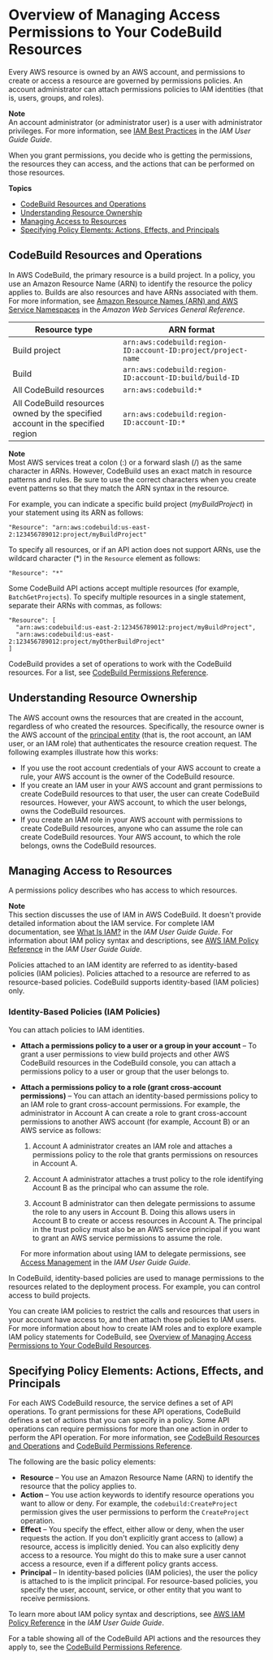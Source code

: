 # Overview of Managing Access Permissions to Your CodeBuild Resources<a name="auth-and-access-control-iam-access-control-identity-based"></a>

Every AWS resource is owned by an AWS account, and permissions to create or access a resource are governed by permissions policies\. An account administrator can attach permissions policies to IAM identities \(that is, users, groups, and roles\)\. 

**Note**  
An account administrator \(or administrator user\) is a user with administrator privileges\. For more information, see [IAM Best Practices](https://docs.aws.amazon.com/IAM/latest/UserGuide/best-practices.html) in the *IAM User Guide Guide*\.

When you grant permissions, you decide who is getting the permissions, the resources they can access, and the actions that can be performed on those resources\.

**Topics**
+ [CodeBuild Resources and Operations](#arn-formats)
+ [Understanding Resource Ownership](#understanding-resource-ownership)
+ [Managing Access to Resources](#managing-access-resources)
+ [Specifying Policy Elements: Actions, Effects, and Principals](#actions-effects-principals)

## CodeBuild Resources and Operations<a name="arn-formats"></a>

In AWS CodeBuild, the primary resource is a build project\. In a policy, you use an Amazon Resource Name \(ARN\) to identify the resource the policy applies to\. Builds are also resources and have ARNs associated with them\. For more information, see [Amazon Resource Names \(ARN\) and AWS Service Namespaces](https://docs.aws.amazon.com/general/latest/gr/aws-arns-and-namespaces.html) in the *Amazon Web Services General Reference*\.


| Resource type | ARN format | 
| --- | --- | 
| Build project |  `arn:aws:codebuild:region-ID:account-ID:project/project-name`  | 
| Build |  `arn:aws:codebuild:region-ID:account-ID:build/build-ID`  | 
|  All CodeBuild resources  |  `arn:aws:codebuild:*`  | 
|  All CodeBuild resources owned by the specified account in the specified region  |  `arn:aws:codebuild:region-ID:account-ID:*`  | 

**Note**  
Most AWS services treat a colon \(:\) or a forward slash \(/\) as the same character in ARNs\. However, CodeBuild uses an exact match in resource patterns and rules\. Be sure to use the correct characters when you create event patterns so that they match the ARN syntax in the resource\.

For example, you can indicate a specific build project \(*myBuildProject*\) in your statement using its ARN as follows:

```
"Resource": "arn:aws:codebuild:us-east-2:123456789012:project/myBuildProject"
```

To specify all resources, or if an API action does not support ARNs, use the wildcard character \(\*\) in the `Resource` element as follows:

```
"Resource": "*"
```

Some CodeBuild API actions accept multiple resources \(for example, `BatchGetProjects`\)\. To specify multiple resources in a single statement, separate their ARNs with commas, as follows:

```
"Resource": [
  "arn:aws:codebuild:us-east-2:123456789012:project/myBuildProject",
  "arn:aws:codebuild:us-east-2:123456789012:project/myOtherBuildProject"
]
```

CodeBuild provides a set of operations to work with the CodeBuild resources\. For a list, see [CodeBuild Permissions Reference](auth-and-access-control-permissions-reference.md)\.

## Understanding Resource Ownership<a name="understanding-resource-ownership"></a>

The AWS account owns the resources that are created in the account, regardless of who created the resources\. Specifically, the resource owner is the AWS account of the [principal entity](https://docs.aws.amazon.com/IAM/latest/UserGuide/id_roles_terms-and-concepts.html) \(that is, the root account, an IAM user, or an IAM role\) that authenticates the resource creation request\. The following examples illustrate how this works:
+ If you use the root account credentials of your AWS account to create a rule, your AWS account is the owner of the CodeBuild resource\.
+ If you create an IAM user in your AWS account and grant permissions to create CodeBuild resources to that user, the user can create CodeBuild resources\. However, your AWS account, to which the user belongs, owns the CodeBuild resources\.
+ If you create an IAM role in your AWS account with permissions to create CodeBuild resources, anyone who can assume the role can create CodeBuild resources\. Your AWS account, to which the role belongs, owns the CodeBuild resources\.

## Managing Access to Resources<a name="managing-access-resources"></a>

A permissions policy describes who has access to which resources\. 

**Note**  
This section discusses the use of IAM in AWS CodeBuild\. It doesn't provide detailed information about the IAM service\. For complete IAM documentation, see [What Is IAM?](https://docs.aws.amazon.com/IAM/latest/UserGuide/introduction.html) in the *IAM User Guide Guide*\. For information about IAM policy syntax and descriptions, see [AWS IAM Policy Reference](https://docs.aws.amazon.com/IAM/latest/UserGuide/reference_policies.html) in the *IAM User Guide Guide*\.

Policies attached to an IAM identity are referred to as identity\-based policies \(IAM policies\)\. Policies attached to a resource are referred to as resource\-based policies\. CodeBuild supports identity\-based \(IAM policies\) only\.

### Identity\-Based Policies \(IAM Policies\)<a name="identity-based-policies"></a>

You can attach policies to IAM identities\. 
+ **Attach a permissions policy to a user or a group in your account** – To grant a user permissions to view build projects and other AWS CodeBuild resources in the CodeBuild console, you can attach a permissions policy to a user or group that the user belongs to\.
+ **Attach a permissions policy to a role \(grant cross\-account permissions\)** – You can attach an identity\-based permissions policy to an IAM role to grant cross\-account permissions\. For example, the administrator in Account A can create a role to grant cross\-account permissions to another AWS account \(for example, Account B\) or an AWS service as follows:

  1. Account A administrator creates an IAM role and attaches a permissions policy to the role that grants permissions on resources in Account A\.

  1. Account A administrator attaches a trust policy to the role identifying Account B as the principal who can assume the role\.

  1. Account B administrator can then delegate permissions to assume the role to any users in Account B\. Doing this allows users in Account B to create or access resources in Account A\. The principal in the trust policy must also be an AWS service principal if you want to grant an AWS service permissions to assume the role\.

  For more information about using IAM to delegate permissions, see [Access Management](https://docs.aws.amazon.com/IAM/latest/UserGuide/access.html) in the *IAM User Guide Guide*\.

In CodeBuild, identity\-based policies are used to manage permissions to the resources related to the deployment process\. For example, you can control access to build projects\.

You can create IAM policies to restrict the calls and resources that users in your account have access to, and then attach those policies to IAM users\. For more information about how to create IAM roles and to explore example IAM policy statements for CodeBuild, see [Overview of Managing Access Permissions to Your CodeBuild Resources](#auth-and-access-control-iam-access-control-identity-based)\. 

## Specifying Policy Elements: Actions, Effects, and Principals<a name="actions-effects-principals"></a>

For each AWS CodeBuild resource, the service defines a set of API operations\. To grant permissions for these API operations, CodeBuild defines a set of actions that you can specify in a policy\. Some API operations can require permissions for more than one action in order to perform the API operation\. For more information, see [CodeBuild Resources and Operations](#arn-formats) and [CodeBuild Permissions Reference](auth-and-access-control-permissions-reference.md)\.

The following are the basic policy elements:
+ **Resource** – You use an Amazon Resource Name \(ARN\) to identify the resource that the policy applies to\.
+ **Action** – You use action keywords to identify resource operations you want to allow or deny\. For example, the `codebuild:CreateProject` permission gives the user permissions to perform the `CreateProject` operation\.
+ **Effect** – You specify the effect, either allow or deny, when the user requests the action\. If you don't explicitly grant access to \(allow\) a resource, access is implicitly denied\. You can also explicitly deny access to a resource\. You might do this to make sure a user cannot access a resource, even if a different policy grants access\.
+ **Principal** – In identity\-based policies \(IAM policies\), the user the policy is attached to is the implicit principal\. For resource\-based policies, you specify the user, account, service, or other entity that you want to receive permissions\.

To learn more about IAM policy syntax and descriptions, see [AWS IAM Policy Reference](https://docs.aws.amazon.com/IAM/latest/UserGuide/reference_policies.html) in the *IAM User Guide Guide*\.

For a table showing all of the CodeBuild API actions and the resources they apply to, see the [CodeBuild Permissions Reference](auth-and-access-control-permissions-reference.md)\.